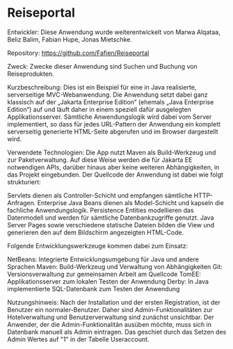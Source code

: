 # Reiseportal

Entwickler:
Diese Anwendung wurde weiterentwickelt von Marwa Alqataa, Beliz Balim, Fabian Hupe, Jonas Mietschke.

Repository:
https://github.com/Fafien/Reiseportal 

Zweck:
Zwecke dieser Anwendung sind Suchen und Buchung von Reiseprodukten.

Kurzbeschreibung:
Dies ist ein Beispiel für eine in Java realisierte, serverseitige MVC-Webanwendung. Die Anwendung setzt dabei ganz klassisch auf der „Jakarta Enterprise Edition” (ehemals „Java Enterprise Edition“) auf und läuft daher in einem speziell dafür ausgelegten Applikationsserver. Sämtliche Anwendungslogik wird dabei vom Server implementiert, so dass für jedes URL-Pattern der Anwendung ein komplett serverseitig generierte HTML-Seite abgerufen und im Browser dargestellt wird.

Verwendete Technologien:
Die App nutzt Maven als Build-Werkzeug und zur Paketverwaltung. Auf diese Weise werden die für Jakarta EE notwendigen APIs, darüber hinaus aber keine weiteren Abhängigkeiten, in das Projekt eingebunden. Der Quellcode der Anwendung ist dabei wie folgt strukturiert:

Servlets dienen als Controller-Schicht und empfangen sämtliche HTTP-Anfragen.
Enterprise Java Beans dienen als Model-Schicht und kapseln die fachliche Anwendungslogik.
Persistence Entities modellieren das Datenmodell und werden für sämtliche Datenbankzugriffe genutzt.
Java Server Pages sowie verschiedene statische Dateien bilden die View und generieren den auf dem Bildschirm angezeigten HTML-Code.

Folgende Entwicklungswerkzeuge kommen dabei zum Einsatz:

NetBeans: Integrierte Entwicklungsumgebung für Java und andere Sprachen
Maven:    Build-Werkzeug und Verwaltung von Abhängigkeiten
Git:      Versionsverwaltung zur gemeinsamen Arbeit am Quellcode
TomEE:    Applikationsserver zum lokalen Testen der Anwendung
Derby:    In Java implementierte SQL-Datenbank zum Testen der Anwendung

Nutzungshinweis:
Nach der Installation und der ersten Registration, ist der Benutzer ein normaler-Benutzer. Daher sind Admin-Funktionalitäten zur Hotelverwaltung und Benutzerverwaltung sind zunächst unsichtbar. Der Anwender, der die Admin-Funktionalitän ausüben möchte, muss sich in Datenbank manuell als Admin eintragen. Das geschiet durch das Setzen des Admin Wertes auf "1" in der Tabelle Useraccount.
